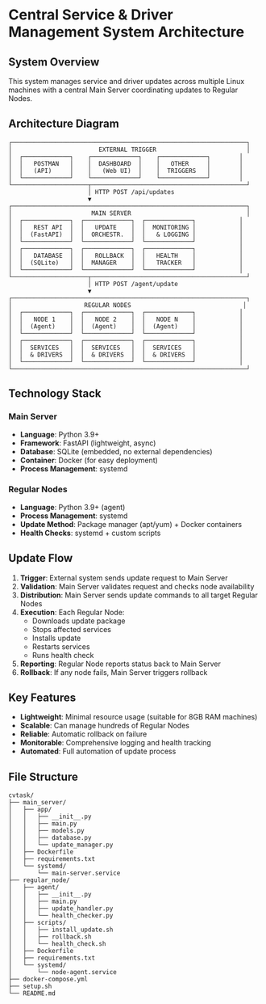 # Central Service & Driver Management System Architecture

## System Overview

This system manages service and driver updates across multiple Linux machines with a central Main Server coordinating updates to Regular Nodes.

## Architecture Diagram

```
┌─────────────────────────────────────────────────────────────────┐
│                        EXTERNAL TRIGGER                         │
│  ┌─────────────┐    ┌─────────────┐    ┌─────────────┐        │
│  │   POSTMAN   │    │  DASHBOARD  │    │   OTHER     │        │
│  │   (API)     │    │   (Web UI)  │    │  TRIGGERS   │        │
│  └─────────────┘    └─────────────┘    └─────────────┘        │
└─────────────────────┬───────────────────────────────────────────┘
                      │ HTTP POST /api/updates
                      ▼
┌─────────────────────────────────────────────────────────────────┐
│                      MAIN SERVER                                │
│  ┌─────────────┐  ┌─────────────┐  ┌─────────────┐            │
│  │   REST API  │  │   UPDATE    │  │  MONITORING │            │
│  │  (FastAPI)  │  │  ORCHESTR.  │  │   & LOGGING │            │
│  └─────────────┘  └─────────────┘  └─────────────┘            │
│  ┌─────────────┐  ┌─────────────┐  ┌─────────────┐            │
│  │   DATABASE  │  │   ROLLBACK  │  │   HEALTH    │            │
│  │  (SQLite)   │  │  MANAGER    │  │   TRACKER   │            │
│  └─────────────┘  └─────────────┘  └─────────────┘            │
└─────────────────────┬───────────────────────────────────────────┘
                      │ HTTP POST /agent/update
                      ▼
┌─────────────────────────────────────────────────────────────────┐
│                    REGULAR NODES                               │
│  ┌─────────────┐  ┌─────────────┐  ┌─────────────┐            │
│  │   NODE 1    │  │   NODE 2    │  │   NODE N    │            │
│  │  (Agent)    │  │  (Agent)    │  │  (Agent)    │            │
│  └─────────────┘  └─────────────┘  └─────────────┘            │
│  ┌─────────────┐  ┌─────────────┐  ┌─────────────┐            │
│  │  SERVICES   │  │  SERVICES   │  │  SERVICES   │            │
│  │  & DRIVERS  │  │  & DRIVERS  │  │  & DRIVERS  │            │
│  └─────────────┘  └─────────────┘  └─────────────┘            │
└─────────────────────────────────────────────────────────────────┘
```

## Technology Stack

### Main Server
- **Language**: Python 3.9+
- **Framework**: FastAPI (lightweight, async)
- **Database**: SQLite (embedded, no external dependencies)
- **Container**: Docker (for easy deployment)
- **Process Management**: systemd

### Regular Nodes
- **Language**: Python 3.9+ (agent)
- **Process Management**: systemd
- **Update Method**: Package manager (apt/yum) + Docker containers
- **Health Checks**: systemd + custom scripts

## Update Flow

1. **Trigger**: External system sends update request to Main Server
2. **Validation**: Main Server validates request and checks node availability
3. **Distribution**: Main Server sends update commands to all target Regular Nodes
4. **Execution**: Each Regular Node:
   - Downloads update package
   - Stops affected services
   - Installs update
   - Restarts services
   - Runs health check
5. **Reporting**: Regular Node reports status back to Main Server
6. **Rollback**: If any node fails, Main Server triggers rollback

## Key Features

- **Lightweight**: Minimal resource usage (suitable for 8GB RAM machines)
- **Scalable**: Can manage hundreds of Regular Nodes
- **Reliable**: Automatic rollback on failure
- **Monitorable**: Comprehensive logging and health tracking
- **Automated**: Full automation of update process

## File Structure

```
cvtask/
├── main_server/
│   ├── app/
│   │   ├── __init__.py
│   │   ├── main.py
│   │   ├── models.py
│   │   ├── database.py
│   │   └── update_manager.py
│   ├── Dockerfile
│   ├── requirements.txt
│   └── systemd/
│       └── main-server.service
├── regular_node/
│   ├── agent/
│   │   ├── __init__.py
│   │   ├── main.py
│   │   ├── update_handler.py
│   │   └── health_checker.py
│   ├── scripts/
│   │   ├── install_update.sh
│   │   ├── rollback.sh
│   │   └── health_check.sh
│   ├── Dockerfile
│   ├── requirements.txt
│   └── systemd/
│       └── node-agent.service
├── docker-compose.yml
├── setup.sh
└── README.md
```
